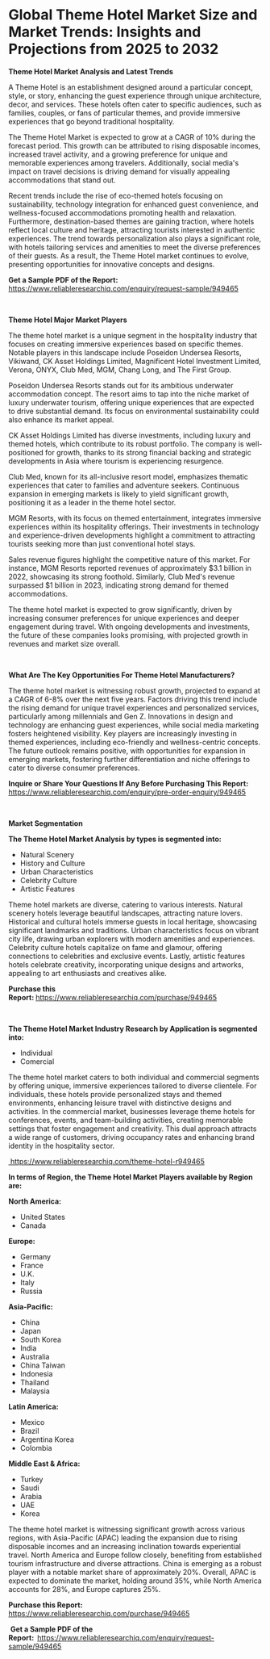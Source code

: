 <p><h1>Global Theme Hotel Market Size and Market Trends: Insights and Projections from 2025 to 2032</h1></p><p><strong>Theme Hotel Market Analysis and Latest Trends</strong></p>
<p><p>A Theme Hotel is an establishment designed around a particular concept, style, or story, enhancing the guest experience through unique architecture, decor, and services. These hotels often cater to specific audiences, such as families, couples, or fans of particular themes, and provide immersive experiences that go beyond traditional hospitality.</p><p>The Theme Hotel Market is expected to grow at a CAGR of 10% during the forecast period. This growth can be attributed to rising disposable incomes, increased travel activity, and a growing preference for unique and memorable experiences among travelers. Additionally, social media's impact on travel decisions is driving demand for visually appealing accommodations that stand out. </p><p>Recent trends include the rise of eco-themed hotels focusing on sustainability, technology integration for enhanced guest convenience, and wellness-focused accommodations promoting health and relaxation. Furthermore, destination-based themes are gaining traction, where hotels reflect local culture and heritage, attracting tourists interested in authentic experiences. The trend towards personalization also plays a significant role, with hotels tailoring services and amenities to meet the diverse preferences of their guests. As a result, the Theme Hotel market continues to evolve, presenting opportunities for innovative concepts and designs.</p></p>
<p><strong>Get a Sample PDF of the Report:&nbsp;</strong> <a href="https://www.reliableresearchiq.com/enquiry/request-sample/949465?utm_campaign=2301&utm_medium=2&utm_source=Github&utm_content=ia&utm_term=17042025&utm_id=theme-hotel">https://www.reliableresearchiq.com/enquiry/request-sample/949465</a></p>
<p>&nbsp;</p>
<p><strong>Theme Hotel Major Market Players</strong></p>
<p><p>The theme hotel market is a unique segment in the hospitality industry that focuses on creating immersive experiences based on specific themes. Notable players in this landscape include Poseidon Undersea Resorts, Vikiwand, CK Asset Holdings Limited, Magnificent Hotel Investment Limited, Verona, ONYX, Club Med, MGM, Chang Long, and The First Group.</p><p>Poseidon Undersea Resorts stands out for its ambitious underwater accommodation concept. The resort aims to tap into the niche market of luxury underwater tourism, offering unique experiences that are expected to drive substantial demand. Its focus on environmental sustainability could also enhance its market appeal.</p><p>CK Asset Holdings Limited has diverse investments, including luxury and themed hotels, which contribute to its robust portfolio. The company is well-positioned for growth, thanks to its strong financial backing and strategic developments in Asia where tourism is experiencing resurgence.</p><p>Club Med, known for its all-inclusive resort model, emphasizes thematic experiences that cater to families and adventure seekers. Continuous expansion in emerging markets is likely to yield significant growth, positioning it as a leader in the theme hotel sector.</p><p>MGM Resorts, with its focus on themed entertainment, integrates immersive experiences within its hospitality offerings. Their investments in technology and experience-driven developments highlight a commitment to attracting tourists seeking more than just conventional hotel stays.</p><p>Sales revenue figures highlight the competitive nature of this market. For instance, MGM Resorts reported revenues of approximately $3.1 billion in 2022, showcasing its strong foothold. Similarly, Club Med's revenue surpassed $1 billion in 2023, indicating strong demand for themed accommodations.</p><p>The theme hotel market is expected to grow significantly, driven by increasing consumer preferences for unique experiences and deeper engagement during travel. With ongoing developments and investments, the future of these companies looks promising, with projected growth in revenues and market size overall.</p></p>
<p>&nbsp;</p>
<p><strong>What Are The Key Opportunities For Theme Hotel Manufacturers?</strong></p>
<p><p>The theme hotel market is witnessing robust growth, projected to expand at a CAGR of 6-8% over the next five years. Factors driving this trend include the rising demand for unique travel experiences and personalized services, particularly among millennials and Gen Z. Innovations in design and technology are enhancing guest experiences, while social media marketing fosters heightened visibility. Key players are increasingly investing in themed experiences, including eco-friendly and wellness-centric concepts. The future outlook remains positive, with opportunities for expansion in emerging markets, fostering further differentiation and niche offerings to cater to diverse consumer preferences.</p></p>
<p><strong>Inquire or Share Your Questions If Any Before Purchasing This Report:</strong> <a href="https://www.reliableresearchiq.com/enquiry/pre-order-enquiry/949465?utm_campaign=2301&utm_medium=2&utm_source=Github&utm_content=ia&utm_term=17042025&utm_id=theme-hotel">https://www.reliableresearchiq.com/enquiry/pre-order-enquiry/949465</a></p>
<p>&nbsp;</p>
<p><strong>Market Segmentation</strong></p>
<p><strong>The Theme Hotel Market Analysis by types is segmented into:</strong></p>
<p><ul><li>Natural Scenery</li><li>History and Culture</li><li>Urban Characteristics</li><li>Celebrity Culture</li><li>Artistic Features</li></ul></p>
<p><p>Theme hotel markets are diverse, catering to various interests. Natural scenery hotels leverage beautiful landscapes, attracting nature lovers. Historical and cultural hotels immerse guests in local heritage, showcasing significant landmarks and traditions. Urban characteristics focus on vibrant city life, drawing urban explorers with modern amenities and experiences. Celebrity culture hotels capitalize on fame and glamour, offering connections to celebrities and exclusive events. Lastly, artistic features hotels celebrate creativity, incorporating unique designs and artworks, appealing to art enthusiasts and creatives alike.</p></p>
<p><strong>Purchase this Report:&nbsp;</strong><a href="https://www.reliableresearchiq.com/purchase/949465?utm_campaign=2301&utm_medium=2&utm_source=Github&utm_content=ia&utm_term=17042025&utm_id=theme-hotel">https://www.reliableresearchiq.com/purchase/949465</a></p>
<p>&nbsp;</p>
<p><strong>The Theme Hotel Market Industry Research by Application is segmented into:</strong></p>
<p><ul><li>Individual</li><li>Comercial</li></ul></p>
<p><p>The theme hotel market caters to both individual and commercial segments by offering unique, immersive experiences tailored to diverse clientele. For individuals, these hotels provide personalized stays and themed environments, enhancing leisure travel with distinctive designs and activities. In the commercial market, businesses leverage theme hotels for conferences, events, and team-building activities, creating memorable settings that foster engagement and creativity. This dual approach attracts a wide range of customers, driving occupancy rates and enhancing brand identity in the hospitality sector.</p></p>
<p><a href="https://www.reliableresearchiq.com/theme-hotel-r949465?utm_campaign=2301&utm_medium=2&utm_source=Github&utm_content=ia&utm_term=17042025&utm_id=theme-hotel">&nbsp;https://www.reliableresearchiq.com/theme-hotel-r949465</a></p>
<p><strong>In terms of Region, the Theme Hotel Market Players available by Region are:</strong></p>
<p>
    <p> <strong> North America: </strong>
        <ul>
            <li>United States</li>
            <li>Canada</li>
        </ul>
        </p> 
    <p> <strong> Europe: </strong>
        <ul>
            <li>Germany</li>
            <li>France</li>
            <li>U.K.</li>
            <li>Italy</li>
            <li>Russia</li>
        </ul>
        </p> 
    <p> <strong> Asia-Pacific: </strong>
        <ul>
            <li>China</li>
            <li>Japan</li>
            <li>South Korea</li>
            <li>India</li>
            <li>Australia</li>
            <li>China Taiwan</li>
            <li>Indonesia</li>
            <li>Thailand</li>
            <li>Malaysia</li>
        </ul>
        </p> 
    <p> <strong> Latin America: </strong>
        <ul>
            <li>Mexico</li>
            <li>Brazil</li>
            <li>Argentina Korea</li>
            <li>Colombia</li>
        </ul>
        </p> 
    <p> <strong> Middle East & Africa: </strong>
        <ul>
            <li>Turkey</li>
            <li>Saudi</li>
            <li>Arabia</li>
            <li>UAE</li>
            <li>Korea</li>
        </ul>
    </p>
    </p>
<p><p>The theme hotel market is witnessing significant growth across various regions, with Asia-Pacific (APAC) leading the expansion due to rising disposable incomes and an increasing inclination towards experiential travel. North America and Europe follow closely, benefiting from established tourism infrastructure and diverse attractions. China is emerging as a robust player with a notable market share of approximately 20%. Overall, APAC is expected to dominate the market, holding around 35%, while North America accounts for 28%, and Europe captures 25%.</p></p>
<p><strong>Purchase this Report: </strong><a href="https://www.reliableresearchiq.com/purchase/949465?utm_campaign=2301&utm_medium=2&utm_source=Github&utm_content=ia&utm_term=17042025&utm_id=theme-hotel">https://www.reliableresearchiq.com/purchase/949465</a></p>
<p>&nbsp;<strong>Get a Sample PDF of the Report:&nbsp;&nbsp;</strong><a href="https://www.reliableresearchiq.com/enquiry/request-sample/949465?utm_campaign=2301&utm_medium=2&utm_source=Github&utm_content=ia&utm_term=17042025&utm_id=theme-hotel">https://www.reliableresearchiq.com/enquiry/request-sample/949465</a></p>
<p><strong></strong></p>
<p><p></p><p></p><p></p></p>